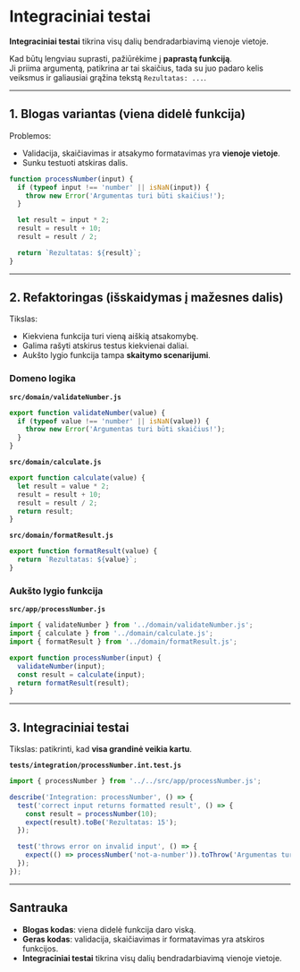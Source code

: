 # Integraciniai testai

**Integraciniai testai** tikrina visų dalių bendradarbiavimą vienoje vietoje.  

Kad būtų lengviau suprasti, pažiūrėkime į **paprastą funkciją**.  
Ji priima argumentą, patikrina ar tai skaičius, tada su juo padaro kelis veiksmus ir galiausiai grąžina tekstą `Rezultatas: ...`.

---

## 1. Blogas variantas (viena didelė funkcija)

Problemos:

- Validacija, skaičiavimas ir atsakymo formatavimas yra **vienoje vietoje**.
- Sunku testuoti atskiras dalis.

```js
function processNumber(input) {
  if (typeof input !== 'number' || isNaN(input)) {
    throw new Error('Argumentas turi būti skaičius!');
  }

  let result = input * 2;
  result = result + 10;
  result = result / 2;

  return `Rezultatas: ${result}`;
}
```

---

## 2. Refaktoringas (išskaidymas į mažesnes dalis)

Tikslas:

- Kiekviena funkcija turi vieną aiškią atsakomybę.
- Galima rašyti atskirus testus kiekvienai daliai.
- Aukšto lygio funkcija tampa **skaitymo scenarijumi**.

### Domeno logika

**`src/domain/validateNumber.js`**  

```js
export function validateNumber(value) {
  if (typeof value !== 'number' || isNaN(value)) {
    throw new Error('Argumentas turi būti skaičius!');
  }
}
```

**`src/domain/calculate.js`**  

```js
export function calculate(value) {
  let result = value * 2;
  result = result + 10;
  result = result / 2;
  return result;
}
```

**`src/domain/formatResult.js`**  

```js
export function formatResult(value) {
  return `Rezultatas: ${value}`;
}
```

### Aukšto lygio funkcija

**`src/app/processNumber.js`**  

```js
import { validateNumber } from '../domain/validateNumber.js';
import { calculate } from '../domain/calculate.js';
import { formatResult } from '../domain/formatResult.js';

export function processNumber(input) {
  validateNumber(input);
  const result = calculate(input);
  return formatResult(result);
}
```

---

## 3. Integraciniai testai

Tikslas: patikrinti, kad **visa grandinė veikia kartu**.

**`tests/integration/processNumber.int.test.js`**  

```js
import { processNumber } from '../../src/app/processNumber.js';

describe('Integration: processNumber', () => {
  test('correct input returns formatted result', () => {
    const result = processNumber(10);
    expect(result).toBe('Rezultatas: 15');
  });

  test('throws error on invalid input', () => {
    expect(() => processNumber('not-a-number')).toThrow('Argumentas turi būti skaičius!');
  });
});
```

---

## Santrauka

- **Blogas kodas**: viena didelė funkcija daro viską.  
- **Geras kodas**: validacija, skaičiavimas ir formatavimas yra atskiros funkcijos.  
- **Integraciniai testai** tikrina visų dalių bendradarbiavimą vienoje vietoje.  

